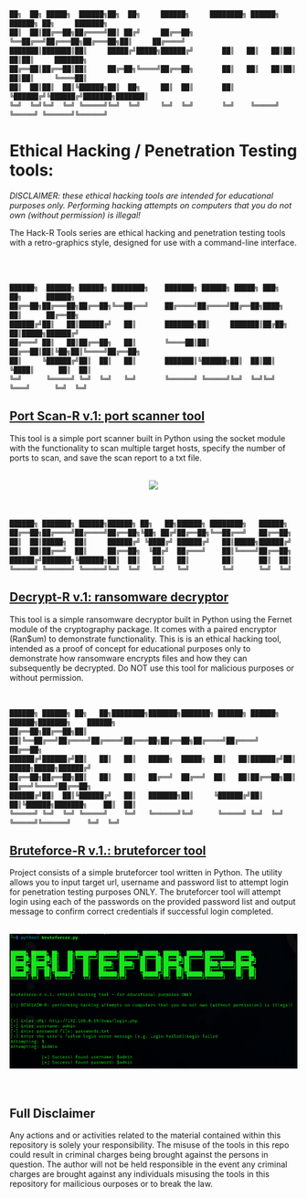     ██╗  ██╗ █████╗  ██████╗██╗  ██╗     ██████╗     ████████╗ ██████╗  ██████╗ ██╗     ███████╗
    ██║  ██║██╔══██╗██╔════╝██║ ██╔╝     ██╔══██╗    ╚══██╔══╝██╔═══██╗██╔═══██╗██║     ██╔════╝
    ███████║███████║██║     █████╔╝█████╗██████╔╝       ██║   ██║   ██║██║   ██║██║     ███████╗
    ██╔══██║██╔══██║██║     ██╔═██╗╚════╝██╔══██╗       ██║   ██║   ██║██║   ██║██║     ╚════██║
    ██║  ██║██║  ██║╚██████╗██║  ██╗     ██║  ██║       ██║   ╚██████╔╝╚██████╔╝███████╗███████║
    ╚═╝  ╚═╝╚═╝  ╚═╝ ╚═════╝╚═╝  ╚═╝     ╚═╝  ╚═╝       ╚═╝    ╚═════╝  ╚═════╝ ╚══════╝╚══════╝
                                                                                            

<h1>Ethical Hacking / Penetration Testing tools:</h1>

<i>DISCLAIMER: these ethical hacking tools are intended for educational purposes only. Performing hacking attempts on computers that you do not own (without permission) is illegal!</i>
<br>
<p> The Hack-R Tools series are ethical hacking and penetration testing tools with a retro-graphics style, designed for use with a command-line interface.</p>
<br><br>

    ██████╗  ██████╗ ██████╗ ████████╗    ███████╗ ██████╗ █████╗ ███╗   ██╗      ██████╗ 
    ██╔══██╗██╔═══██╗██╔══██╗╚══██╔══╝    ██╔════╝██╔════╝██╔══██╗████╗  ██║      ██╔══██╗
    ██████╔╝██║   ██║██████╔╝   ██║       ███████╗██║     ███████║██╔██╗ ██║█████╗██████╔╝
    ██╔═══╝ ██║   ██║██╔══██╗   ██║       ╚════██║██║     ██╔══██║██║╚██╗██║╚════╝██╔══██╗
    ██║     ╚██████╔╝██║  ██║   ██║       ███████║╚██████╗██║  ██║██║ ╚████║      ██║  ██║
    ╚═╝      ╚═════╝ ╚═╝  ╚═╝   ╚═╝       ╚══════╝ ╚═════╝╚═╝  ╚═╝╚═╝  ╚═══╝      ╚═╝  ╚═╝
                                                                                      

<h2><a href="https://github.com/hanoconnor/ethical-hacking-tools/tree/main/Lib/port-scanner">Port Scan-R v.1: port scanner tool</a></h2>

<p>This tool is a simple port scanner built in Python using the socket module with the functionality to scan multiple target hosts, specify the number of ports to scan, and save the scan report to a txt file.</p>
<br>

<div align="center">
<img src="https://github.com/hanoconnor/ethical-hacking-tools/blob/main/Lib/port-scanner/media/port-scan-alt.png"/>
</div>
<br><br>

    ██████╗ ███████╗ ██████╗██████╗ ██╗   ██╗██████╗ ████████╗   ██████╗ 
    ██╔══██╗██╔════╝██╔════╝██╔══██╗╚██╗ ██╔╝██╔══██╗╚══██╔══╝   ██╔══██╗
    ██║  ██║█████╗  ██║     ██████╔╝ ╚████╔╝ ██████╔╝   ██║█████╗██████╔╝
    ██║  ██║██╔══╝  ██║     ██╔══██╗  ╚██╔╝  ██╔═══╝    ██║╚════╝██╔══██╗
    ██████╔╝███████╗╚██████╗██║  ██║   ██║   ██║        ██║      ██║  ██║
    ╚═════╝ ╚══════╝ ╚═════╝╚═╝  ╚═╝   ╚═╝   ╚═╝        ╚═╝      ╚═╝  ╚═╝
                                                                     

<h2><a href ="https://github.com/hanoconnor/ethical-hacking-tools/tree/main/Lib/ransomware-decryptor">Decrypt-R v.1: ransomware decryptor</a></h2>
 
<p>This tool is a simple ransomware decryptor built in Python using the Fernet module of the cryptography package. It comes with a paired encryptor (Ran$um) to demonstrate functionality. This is is an ethical hacking tool, intended as a proof of concept for educational purposes only to demonstrate how ransomware encrypts files and how they can subsequently be decrypted. Do NOT use this tool for malicious purposes or without permission.</p>
<br>

                                                                                                                        
    ██████╗ ██████╗ ██╗   ██╗████████╗███████╗███████╗ ██████╗ ██████╗  ██████╗███████╗    ██████╗ 
    ██╔══██╗██╔══██╗██║   ██║╚══██╔══╝██╔════╝██╔════╝██╔═══██╗██╔══██╗██╔════╝██╔════╝    ██╔══██╗
    ██████╔╝██████╔╝██║   ██║   ██║   █████╗  █████╗  ██║   ██║██████╔╝██║     █████╗█████╗██████╔╝
    ██╔══██╗██╔══██╗██║   ██║   ██║   ██╔══╝  ██╔══╝  ██║   ██║██╔══██╗██║     ██╔══╝╚════╝██╔══██╗
    ██████╔╝██║  ██║╚██████╔╝   ██║   ███████╗██║     ╚██████╔╝██║  ██║╚██████╗███████╗    ██║  ██║
    ╚═════╝ ╚═╝  ╚═╝ ╚═════╝    ╚═╝   ╚══════╝╚═╝      ╚═════╝ ╚═╝  ╚═╝ ╚═════╝╚══════╝    ╚═╝  ╚═╝
                                                                                               
                                                                                                                        
<h2> <a href="https://github.com/hanoconnor/ethical-hacking-tools/tree/main/Lib/bruteforcer">Bruteforce-R v.1.: bruteforcer tool</a></h2>

<p> Project consists of a simple bruteforcer tool written in Python. The utility allows you to input target url, username and password list to attempt login for penetration testing purposes ONLY. The bruteforcer tool will attempt login using each of the passwords on the provided password list and output message to confirm correct credentials if successful login completed.  </p>
<br>

<div align="center">
<img src="https://github.com/hanoconnor/eh-tools/blob/main/Lib/bruteforcer/bruteforcer-example-owaspbwa-alt.png"/>
</div>
<br><br>

<h2>Full Disclaimer</h2>
<p>Any actions and or activities related to the material contained within this repository is solely your responsibility. The misuse of the tools in this repo could result in criminal charges being brought against the persons in question. The author will not be held responsible in the event any criminal charges are brought against any individuals misusing the tools in this repository for mailicious ourposes or to break the law.</p>
